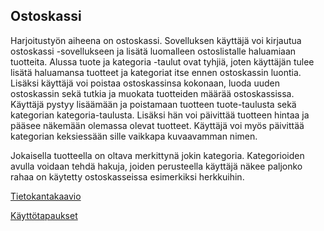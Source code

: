 ## Ostoskassi 
Harjoitustyön aiheena on ostoskassi. Sovelluksen käyttäjä voi kirjautua
ostoskassi -sovellukseen ja lisätä luomalleen ostoslistalle haluamiaan tuotteita. Alussa tuote ja kategoria -taulut ovat tyhjiä,
joten käyttäjän tulee lisätä haluamansa tuotteet ja kategoriat itse ennen ostoskassin luontia. Lisäksi käyttäjä voi poistaa
ostoskassinsa kokonaan, luoda uuden ostoskassin sekä tutkia ja muokata tuotteiden määrää ostoskassissa.
Käyttäjä pystyy lisäämään ja poistamaan tuotteen tuote-taulusta sekä kategorian kategoria-taulusta. 
Lisäksi hän voi päivittää tuotteen hintaa ja pääsee näkemään olemassa olevat tuotteet. Käyttäjä voi myös päivittää kategorian
keksiessään sille vaikkapa kuvaavamman nimen.

Jokaisella tuotteella on oltava merkittynä jokin kategoria. Kategorioiden avulla voidaan tehdä hakuja, joiden perusteella 
käyttäjä näkee paljonko rahaa on käytetty ostoskasseissa esimerkiksi herkkuihin.



[Tietokantakaavio](https://github.com/outisa/Ostoskassi/blob/master/documentation/Tietokantakaavio.md)

[Käyttötapaukset](https://github.com/outisa/Ostoskassi/blob/master/documentation/K%C3%A4ytt%C3%B6tapaukset.md)


